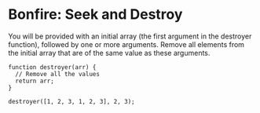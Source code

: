 # Bonfire: Seek and Destroy

You will be provided with an initial array (the first argument in the destroyer function), followed by one or more arguments. Remove all elements from the initial array that are of the same value as these arguments.

```
function destroyer(arr) {
  // Remove all the values
  return arr;
}

destroyer([1, 2, 3, 1, 2, 3], 2, 3);
```